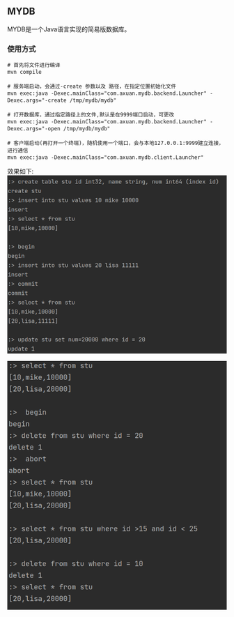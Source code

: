 ## MYDB
MYDB是一个Java语言实现的简易版数据库。
### 使用方式
```shell
# 首先将文件进行编译
mvn compile

# 服务端启动，会通过-create 参数以及 路径，在指定位置初始化文件
mvn exec:java -Dexec.mainClass="com.axuan.mydb.backend.Launcher" -Dexec.args="-create /tmp/mydb/mydb"

# 打开数据库，通过指定路径上的文件,默认是在9999端口启动，可更改
mvn exec:java -Dexec.mainClass="com.axuan.mydb.backend.Launcher" -Dexec.args="-open /tmp/mydb/mydb"

# 客户端启动(再打开一个终端)，随机使用一个端口，会与本地127.0.0.1:9999建立连接，进行通信
mvn exec:java -Dexec.mainClass="com.axuan.mydb.client.Launcher"
```
效果如下:
![img.png](doc/img/202006020952img.png)

![img.png](doc/img/202006020953.png)